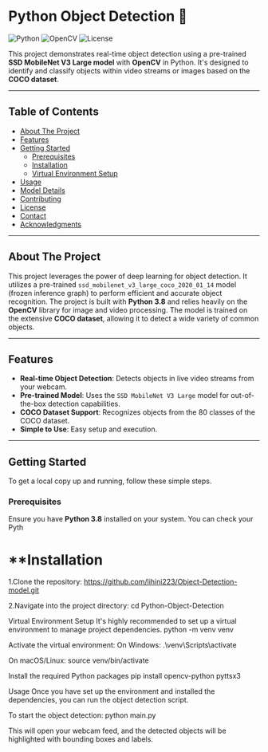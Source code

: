 # Python Object Detection 🎯
![Python](https://img.shields.io/badge/Python-3.8-blue?style=for-the-badge&logo=python&logoColor=white)
![OpenCV](https://img.shields.io/badge/OpenCV-4.x-green?style=for-the-badge&logo=opencv&logoColor=white)
![License](https://img.shields.io/badge/License-MIT-purple?style=for-the-badge)

This project demonstrates real-time object detection using a pre-trained **SSD MobileNet V3 Large model** with **OpenCV** in Python. It's designed to identify and classify objects within video streams or images based on the **COCO dataset**.

---

## **Table of Contents**

* [About The Project](#about-the-project)
* [Features](#features)
* [Getting Started](#getting-started)
    * [Prerequisites](#prerequisites)
    * [Installation](#installation)
    * [Virtual Environment Setup](#virtual-environment-setup)
* [Usage](#usage)
* [Model Details](#model-details)
* [Contributing](#contributing)
* [License](#license)
* [Contact](#contact)
* [Acknowledgments](#acknowledgments)

---

## **About The Project**

This project leverages the power of deep learning for object detection. It utilizes a pre-trained `ssd_mobilenet_v3_large_coco_2020_01_14` model (frozen inference graph) to perform efficient and accurate object recognition. The project is built with **Python 3.8** and relies heavily on the **OpenCV** library for image and video processing. The model is trained on the extensive **COCO dataset**, allowing it to detect a wide variety of common objects.

---

## **Features**

* **Real-time Object Detection**: Detects objects in live video streams from your webcam.
* **Pre-trained Model**: Uses the `SSD MobileNet V3 Large` model for out-of-the-box detection capabilities.
* **COCO Dataset Support**: Recognizes objects from the 80 classes of the COCO dataset.
* **Simple to Use**: Easy setup and execution.

---
## **Getting Started**

To get a local copy up and running, follow these simple steps.

### **Prerequisites**
Ensure you have **Python 3.8** installed on your system. You can check your Pyth

# **Installation
1.Clone the repository:
https://github.com/lihini223/Object-Detection-model.git

2.Navigate into the project directory:
cd Python-Object-Detection

Virtual Environment Setup
It's highly recommended to set up a virtual environment to manage project dependencies.
python -m venv venv

Activate the virtual environment:
On Windows:
.\venv\Scripts\activate

On macOS/Linux:
source venv/bin/activate

Install the required Python packages
pip install opencv-python pyttsx3


Usage
Once you have set up the environment and installed the dependencies, you can run the object detection script.

To start the object detection:
python main.py

This will open your webcam feed, and the detected objects will be highlighted with bounding boxes and labels.